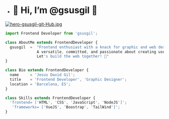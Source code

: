 - # 👋 Hi, I’m @gsusgil 🚀

[![hero-gsusgil-git-Hub.jpg](https://i.postimg.cc/Kc7qGCjz/hero-gsusgil-git-Hub.jpg)](https://postimg.cc/9zMt18G5)
  
```js
import Frontend Developer from 'gsusgil';

class AboutMe extends FrontendDeveloper {
  gsusgil  =  "Frontend enthusiast with a knack for graphic and web design.
              A versatile, committed, and passionate about creating user-centric experiences.
              Let's build the web together! 🚀"
}

class Bio extends FrontendDeveloper {
  name     = 'Jesus David Gil';
  title    = 'Frontend Developer', 'Graphic Designer';
  location = 'Barcelona, ES';
}

class Skills extends FrontendDeveloper {
  'frontend= ['HTML', 'CSS', 'JavaScript', 'NodeJS']';
   'frameworks= ['VueJS', 'Boostrap', 'TailWind']';
}
```
